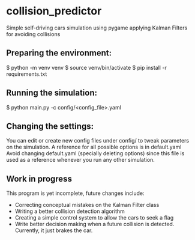 # collision_predictor
Simple self-driving cars simulation using pygame applying Kalman Filters for avoiding collisions

## Preparing the environment:

$ python -m venv venv
$ source venv/bin/activate
$ pip install -r requirements.txt

## Running the simulation:

$ python main.py -c config/<config_file>.yaml

## Changing the settings:

You can edit or create new config files under config/ to tweak parameters on the simulation.
A reference for all possible options is in default.yaml
Avoid changing default.yaml (specially deleting options) since this file is used as a reference whenever you run any other simulation.

## Work in progress

This program is yet incomplete, future changes include:

- Correcting conceptual mistakes on the Kalman Filter class
- Writing a better collision detection algorithm
- Creating a simple control system to allow the cars to seek a flag
- Write better decision making when a future collision is detected. Currently, it just brakes the car.